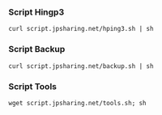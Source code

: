 ### Script Hingp3
```
curl script.jpsharing.net/hping3.sh | sh
```
### Script Backup
```
curl script.jpsharing.net/backup.sh | sh
```
### Script Tools
```
wget script.jpsharing.net/tools.sh; sh 
```
